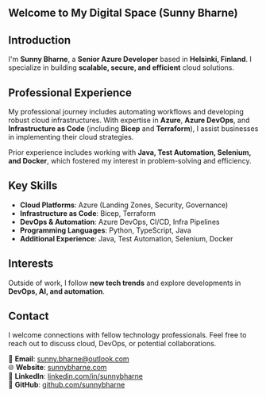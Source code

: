 ## Welcome to My Digital Space (Sunny Bharne)

## Introduction
I'm **Sunny Bharne**, a **Senior Azure Developer** based in **Helsinki, Finland**. I specialize in building **scalable, secure, and efficient** cloud solutions.

## Professional Experience
My professional journey includes automating workflows and developing robust cloud infrastructures. With expertise in **Azure**, **Azure DevOps**, and **Infrastructure as Code** (including **Bicep** and **Terraform**), I assist businesses in implementing their cloud strategies.

Prior experience includes working with **Java, Test Automation, Selenium, and Docker**, which fostered my interest in problem-solving and efficiency.

## Key Skills
- **Cloud Platforms**: Azure (Landing Zones, Security, Governance)
- **Infrastructure as Code**: Bicep, Terraform
- **DevOps & Automation**: Azure DevOps, CI/CD, Infra Pipelines
- **Programming Languages**: Python, TypeScript, Java
- **Additional Experience**: Java, Test Automation, Selenium, Docker

## Interests
Outside of work, I follow **new tech trends** and explore developments in **DevOps, AI, and automation**.

## Contact
I welcome connections with fellow technology professionals. Feel free to reach out to discuss cloud, DevOps, or potential collaborations.

📧 **Email**: [sunny.bharne@outlook.com](mailto:sunny.bharne@outlook.com)  
🌐 **Website**: [sunnybharne.com](https://sunnybharne.com)  
💼 **LinkedIn**: [linkedin.com/in/sunnybharne](https://www.linkedin.com/in/sunnybharne/)  
🐙 **GitHub**: [github.com/sunnybharne](https://github.com/sunnybharne)

